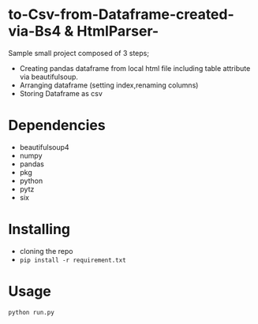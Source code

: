 # to-Csv-from-Dataframe-created-via-Bs4 & HtmlParser-
Sample small project composed of 3 steps;
- Creating pandas dataframe from local html file including table attribute via beautifulsoup.
- Arranging dataframe (setting index,renaming columns)
- Storing Dataframe as csv

# Dependencies

* beautifulsoup4 <br />
* numpy <br />
* pandas <br />
* pkg <br />
* python <br />
* pytz <br />
* six <br />

# Installing

* cloning the repo  <br />
* `pip install -r requirement.txt`

# Usage

`python run.py`


